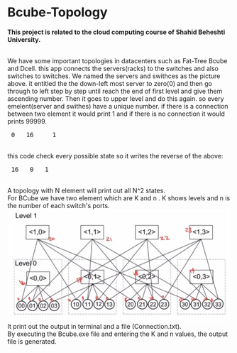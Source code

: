 # Bcube-Topology
<p> 
  <b>This project is related to the cloud computing course of Shahid Beheshti University.</b> 
 </p>
<br>
We have some important topologies in datacenters such as Fat-Tree Bcube and Dcell. this app connects the servers(racks) to the switches and also switches to switches. We named the servers and swithces as the picture above. it entitled the the down-left most server to zero(0) and then go through to left step by step until reach the end of first level and give them ascending number. Then it goes to upper level and do this again. so every emelent(server and swithes) have a unique number. if there is a connection between two element it would print 1 and if there is no connection it would prints 99999. <br>
 <pre> 0   16     1  </pre>
 <br>
 this code check every possible state so it writes the reverse of the above:
<br>
<pre> 16   0   1</pre>
<br>
 A topology with N element will print out all N^2 states.
<br>
For BCube we have two element which are K and n . K shows levels and n is the number of each switch's ports.
<br>
<img src="BCube.jpg">
<br>
It print out the output in terminal and a file (Connection.txt).
<br>
By executing the Bcube.exe file and entering the K and n values, the output file is generated.
